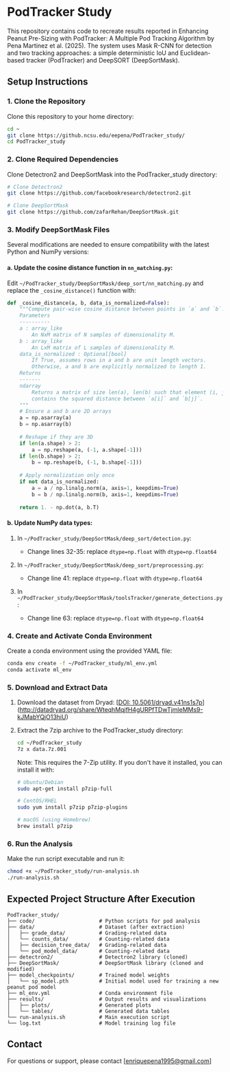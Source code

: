 # PodTracker Study

This repository contains code to recreate results reported in Enhancing Peanut Pre-Sizing with PodTracker: A Multiple Pod Tracking Algorithm by Pena Martinez et al. (2025). The system uses Mask R-CNN for detection and two tracking approaches: a simple deterministic IoU and Euclidean-based tracker (PodTracker) and DeepSORT (DeepSortMask).

## Setup Instructions

### 1. Clone the Repository

Clone this repository to your home directory:

```bash
cd ~
git clone https://github.ncsu.edu/eepena/PodTracker_study/
cd PodTracker_study
```

### 2. Clone Required Dependencies

Clone Detectron2 and DeepSortMask into the PodTracker_study directory:

```bash
# Clone Detectron2
git clone https://github.com/facebookresearch/detectron2.git

# Clone DeepSortMask
git clone https://github.com/zafarRehan/DeepSortMask.git
```

### 3. Modify DeepSortMask Files

Several modifications are needed to ensure compatibility with the latest Python and NumPy versions:

#### a. Update the cosine distance function in `nn_matching.py`:

Edit `~/PodTracker_study/DeepSortMask/deep_sort/nn_matching.py` and replace the `_cosine_distance()` function with:

```python
def _cosine_distance(a, b, data_is_normalized=False):
    """Compute pair-wise cosine distance between points in `a` and `b`.
    Parameters
    ----------
    a : array_like
        An NxM matrix of N samples of dimensionality M.
    b : array_like
        An LxM matrix of L samples of dimensionality M.
    data_is_normalized : Optional[bool]
        If True, assumes rows in a and b are unit length vectors.
        Otherwise, a and b are explicitly normalized to length 1.
    Returns
    -------
    ndarray
        Returns a matrix of size len(a), len(b) such that element (i, j)
        contains the squared distance between `a[i]` and `b[j]`.
    """
    # Ensure a and b are 2D arrays
    a = np.asarray(a)
    b = np.asarray(b)
    
    # Reshape if they are 3D
    if len(a.shape) > 2:
        a = np.reshape(a, (-1, a.shape[-1]))
    if len(b.shape) > 2:
        b = np.reshape(b, (-1, b.shape[-1]))
    
    # Apply normalization only once
    if not data_is_normalized:
        a = a / np.linalg.norm(a, axis=1, keepdims=True)
        b = b / np.linalg.norm(b, axis=1, keepdims=True)
    
    return 1. - np.dot(a, b.T)
```

#### b. Update NumPy data types:

1. In `~/PodTracker_study/DeepSortMask/deep_sort/detection.py`:
   - Change lines 32-35: replace `dtype=np.float` with `dtype=np.float64`

2. In `~/PodTracker_study/DeepSortMask/deep_sort/preprocessing.py`:
   - Change line 41: replace `dtype=np.float` with `dtype=np.float64`

3. In `~/PodTracker_study/DeepSortMask/toolsTracker/generate_detections.py`:
   - Change line 63: replace `dtype=np.float` with `dtype=np.float64`

### 4. Create and Activate Conda Environment

Create a conda environment using the provided YAML file:

```bash
conda env create -f ~/PodTracker_study/ml_env.yml
conda activate ml_env
```

### 5. Download and Extract Data

1. Download the dataset from Dryad: [[DOI: 10.5061/dryad.v41ns1s7p](https://doi.org/10.5061/dryad.v41ns1s7p)](http://datadryad.org/share/WteqhMqjfH4gURPfTDwTjmleMMs9-kJMabYQjO13hiU)

2. Extract the 7zip archive to the PodTracker_study directory:
   ```bash
   cd ~/PodTracker_study
   7z x data.7z.001
   ```
   
   Note: This requires the 7-Zip utility. If you don't have it installed, you can install it with:
   ```bash
   # Ubuntu/Debian
   sudo apt-get install p7zip-full
   
   # CentOS/RHEL
   sudo yum install p7zip p7zip-plugins
   
   # macOS (using Homebrew)
   brew install p7zip
   ```

### 6. Run the Analysis

Make the run script executable and run it:

```bash
chmod +x ~/PodTracker_study/run-analysis.sh
./run-analysis.sh
```

## Expected Project Structure After Execution

```
PodTracker_study/
├── code/                     # Python scripts for pod analysis
├── data/                     # Dataset (after extraction)
│   ├── grade_data/           # Grading-related data
│   └── counts_data/          # Counting-related data
│   ├── decision_tree_data/   # Grading-related data
│   └── pod_model_data/       # Counting-related data
├── detectron2/               # Detectron2 library (cloned)
├── DeepSortMask/             # DeepSortMask library (cloned and modified)
├── model_checkpoints/        # Trained model weights
│   └── sp_model.pth          # Initial model used for training a new peanut pod model 
├── ml_env.yml                # Conda environment file
├── results/                  # Output results and visualizations
│   ├── plots/                # Generated plots
│   └── tables/               # Generated data tables
└── run-analysis.sh           # Main execution script
└── log.txt                   # Model training log file
```

## Contact

For questions or support, please contact [enriquepena1995@gmail.com]
